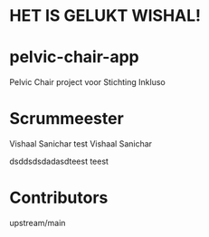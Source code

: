 # HET IS GELUKT WISHAL!

# pelvic-chair-app

Pelvic Chair project voor Stichting Inkluso

# Scrummeester

Vishaal Sanichar test
Vishaal Sanichar

dsddsdsdadasdteest
teest
# Contributors 


 upstream/main
